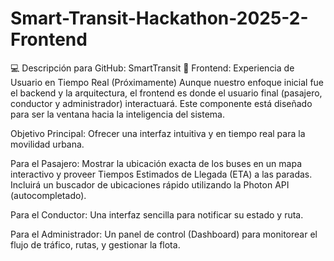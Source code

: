 # Smart-Transit-Hackathon-2025-2-Frontend
💻 Descripción para GitHub: SmartTransit
🌟 Frontend: Experiencia de Usuario en Tiempo Real (Próximamente)
Aunque nuestro enfoque inicial fue el backend y la arquitectura, el frontend es donde el usuario final (pasajero, conductor y administrador) interactuará. Este componente está diseñado para ser la ventana hacia la inteligencia del sistema.

Objetivo Principal: Ofrecer una interfaz intuitiva y en tiempo real para la movilidad urbana.

Para el Pasajero: Mostrar la ubicación exacta de los buses en un mapa interactivo y proveer Tiempos Estimados de Llegada (ETA) a las paradas. Incluirá un buscador de ubicaciones rápido utilizando la Photon API (autocompletado).

Para el Conductor: Una interfaz sencilla para notificar su estado y ruta.

Para el Administrador: Un panel de control (Dashboard) para monitorear el flujo de tráfico, rutas, y gestionar la flota.
